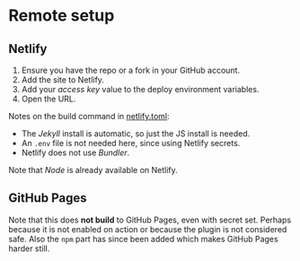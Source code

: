 # Remote setup

## Netlify

1. Ensure you have the repo or a fork in your GitHub account.
2. Add the site to Netlify.
3. Add your _access key_ value to the deploy environment variables.
4. Open the URL.

Notes on the build command in [netlify.toml](/netlify.toml):

- The _Jekyll_ install is automatic, so just the JS install is needed.
- An `.env` file is not needed here, since using Netlify secrets.
- Netlify does not use _Bundler_.

Note that _Node_ is already available on Netlify.

## GitHub Pages

Note that this does **not build** to GitHub Pages, even with secret set. Perhaps because it is not enabled on action or because the plugin is not considered safe. Also the `npm` part has since been added which makes GitHub Pages harder still.
